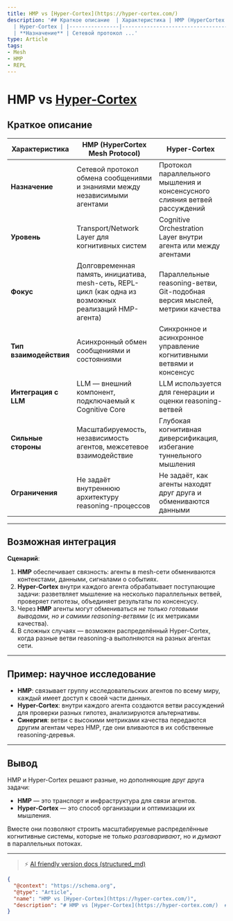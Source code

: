```yaml
---
title: HMP vs [Hyper-Cortex](https://hyper-cortex.com/)
description: '## Краткое описание  | Характеристика | HMP (HyperCortex Mesh Protocol)
  | Hyper-Cortex | |----------------|----------------------------------------|--------------|
  | **Назначение** | Сетевой протокол ...'
type: Article
tags:
- Mesh
- HMP
- REPL
---
```


# HMP vs [Hyper-Cortex](https://hyper-cortex.com/)

## Краткое описание

| Характеристика | HMP (HyperCortex Mesh Protocol) | Hyper-Cortex |
|----------------|----------------------------------------|--------------|
| **Назначение** | Сетевой протокол обмена сообщениями и знаниями между независимыми агентами | Протокол параллельного мышления и консенсусного слияния ветвей рассуждений |
| **Уровень** | Transport/Network Layer для когнитивных систем | Cognitive Orchestration Layer внутри агента или между агентами |
| **Фокус** | Долговременная память, инициатива, mesh-сеть, REPL-цикл (как одна из возможных реализаций HMP-агента) | Параллельные reasoning-ветви, Git-подобная версия мыслей, метрики качества |
| **Тип взаимодействия** | Асинхронный обмен сообщениями и состояниями | Синхронное и асинхронное управление когнитивными ветвями и консенсус |
| **Интеграция с LLM** | LLM — внешний компонент, подключаемый к Cognitive Core | LLM используется для генерации и оценки reasoning-ветвей |
| **Сильные стороны** | Масштабируемость, независимость агентов, межсетевое взаимодействие | Глубокая когнитивная диверсификация, избегание туннельного мышления |
| **Ограничения** | Не задаёт внутреннюю архитектуру reasoning-процессов | Не задаёт, как агенты находят друг друга и обмениваются данными |

---

## Возможная интеграция

**Сценарий**:  
1. **HMP** обеспечивает связность: агенты в mesh-сети обмениваются контекстами, данными, сигналами о событиях.  
2. **Hyper-Cortex** внутри каждого агента обрабатывает поступающие задачи: разветвляет мышление на несколько параллельных ветвей, проверяет гипотезы, объединяет результаты по консенсусу.  
3. Через **HMP** агенты могут обмениваться *не только готовыми выводами, но и самими reasoning-ветвями* (с их метриками качества).  
4. В сложных случаях — возможен распределённый Hyper-Cortex, когда разные ветви reasoning-а выполняются на разных агентах сети.

---

## Пример: научное исследование

- **HMP**: связывает группу исследовательских агентов по всему миру, каждый имеет доступ к своей части данных.  
- **Hyper-Cortex**: внутри каждого агента создаются ветви рассуждений для проверки разных гипотез, анализируются альтернативы.  
- **Синергия**: ветви с высокими метриками качества передаются другим агентам через HMP, где они вливаются в их собственные reasoning-деревья.

---

## Вывод

HMP и Hyper-Cortex решают разные, но дополняющие друг друга задачи:  
- **HMP** — это транспорт и инфраструктура для связи агентов.  
- **Hyper-Cortex** — это способ организации и оптимизации их мышления.  

Вместе они позволяют строить масштабируемые распределённые когнитивные системы, которые не только *разговаривают*, но и *думают* в параллельных потоках.


---
> ⚡ [AI friendly version docs (structured_md)](../index.md)


```json
{
  "@context": "https://schema.org",
  "@type": "Article",
  "name": "HMP vs [Hyper-Cortex](https://hyper-cortex.com/)",
  "description": "# HMP vs [Hyper-Cortex](https://hyper-cortex.com/)  ## Краткое описание  | Характеристика | HMP (Hyp..."
}
```
